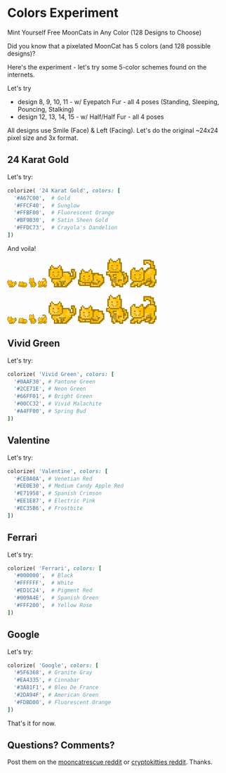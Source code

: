 # Colors Experiment

Mint Yourself Free MoonCats in Any Color (128 Designs to Choose)

Did you know that a pixelated MoonCat has 5 colors (and 128 possible designs)?

Here's the experiment - let's try some 5-color schemes
found on the internets.

Let's try
- design 8, 9, 10, 11     - w/ Eyepatch Fur   - all 4 poses (Standing, Sleeping, Pouncing, Stalking)
- design 12, 13, 14, 15   - w/ Half/Half Fur - all 4 poses

All designs use Smile (Face) & Left (Facing). Let's do the original ~24x24 pixel size and 3x format.



## 24 Karat Gold

Let's try:

``` ruby
colorize( '24 Karat Gold', colors: [
  '#A67C00',  # Gold
  '#FFCF40',  # Sunglow
  '#FFBF00',  # Fluorescent Orange
  '#BF9B30',  # Satin Sheen Gold
  '#FFDC73',  # Crayola's Dandelion
])
```

And voila!

![](i/24_karat_gold_008.png)
![](i/24_karat_gold_009.png)
![](i/24_karat_gold_010.png)
![](i/24_karat_gold_011.png)
![](i/24_karat_gold_008x3.png)
![](i/24_karat_gold_009x3.png)
![](i/24_karat_gold_010x3.png)
![](i/24_karat_gold_011x3.png)

![](i/24_karat_gold_012.png)
![](i/24_karat_gold_013.png)
![](i/24_karat_gold_014.png)
![](i/24_karat_gold_015.png)
![](i/24_karat_gold_012x3.png)
![](i/24_karat_gold_013x3.png)
![](i/24_karat_gold_014x3.png)
![](i/24_karat_gold_015x3.png)



##  Vivid Green

Let's try:

``` ruby
colorize( 'Vivid Green', colors: [
  '#0AAF30', # Pantone Green
  '#2CE71E', # Neon Green
  '#66FF01', # Bright Green
  '#00CC32', # Vivid Malachite
  '#A4FF00', # Spring Bud
])
```

## Valentine


Let's try:

``` ruby
colorize( 'Valentine', colors: [
  '#CE0A0A', # Venetian Red
  '#EE0E30', # Medium Candy Apple Red
  '#E71958', # Spanish Crimson
  '#EE1E87', # Electric Pink
  '#EC35B6', # Frostbite
])
```



##  Ferrari


Let's try:

``` ruby
colorize( 'Ferrari', colors: [
  '#000000',  # Black
  '#FFFFFF',  # White
  '#ED1C24',  # Pigment Red
  '#009A4E',  # Spanish Green
  '#FFF200',  # Yellow Rose
])
```

## Google

Let's try:

``` ruby
colorize( 'Google', colors: [
  '#5F6368', # Granite Gray
  '#EA4335', # Cinnabar
  '#3A81F1', # Bleu De France
  '#2DA94F', # American Green
  '#FDBD00', # Fluorescent Orange
])
```


That's it for now.


## Questions? Comments?

Post them on the [mooncatrescue reddit](https://old.reddit.com/r/mooncatrescue)
or [cryptokitties reddit](https://old.reddit.com/r/cryptokitties). Thanks.
